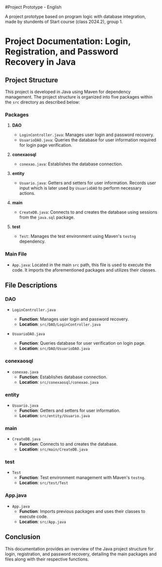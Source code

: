 #Project Prototype - English


A project prototype based on program logic with database integration, made by stundents of Start course (class 2024.2), group 1.

# Project Documentation: Login, Registration, and Password Recovery in Java

## Project Structure
This project is developed in Java using Maven for dependency management. The project structure is organized into five packages within the `src` directory as described below:

### Packages
1. **DAO**
   - `LoginController.java`: Manages user login and password recovery.
   - `UsuarioDAO.java`: Queries the database for user information required for login page verification.

2. **conexaosql**
   - `conexao.java`: Establishes the database connection.

3. **entity**
   - `Usuario.java`: Getters and setters for user information. Records user input which is later used by `UsuarioDAO` to perform necessary actions.

4. **main**
   - `CreateDB.java`: Connects to and creates the database using sessions from the `java.sql` package.

5. **test**
   - `Test`: Manages the test environment using Maven's `testng` dependency.

### Main File
- `App.java`: Located in the main `src` path, this file is used to execute the code. It imports the aforementioned packages and utilizes their classes.

## File Descriptions
### DAO
- `LoginController.java`
  - **Function**: Manages user login and password recovery.
  - **Location**: `src/DAO/LoginController.java`

- `UsuarioDAO.java`
  - **Function**: Queries database for user verification on login page.
  - **Location**: `src/DAO/UsuarioDAO.java`

### conexaosql
- `conexao.java`
  - **Function**: Establishes database connection.
  - **Location**: `src/conexaosql/conexao.java`

### entity
- `Usuario.java`
  - **Function**: Getters and setters for user information.
  - **Location**: `src/entity/Usuario.java`

### main
- `CreateDB.java`
  - **Function**: Connects to and creates the database.
  - **Location**: `src/main/CreateDB.java`

### test
- `Test`
  - **Function**: Test environment management with Maven's `testng`.
  - **Location**: `src/test/Test`

### App.java
- `App.java`
  - **Function**: Imports previous packages and uses their classes to execute code.
  - **Location**: `src/App.java`

## Conclusion
This documentation provides an overview of the Java project structure for login, registration, and password recovery, detailing the main packages and files along with their respective functions.
